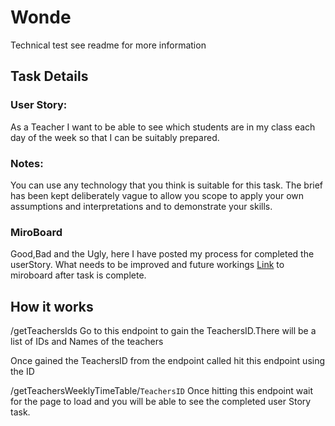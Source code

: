 # Wonde
Technical test see readme for more information

## Task Details
### User Story: 
As a Teacher I want to be able to see which students are in my class each day of the week so that I can be suitably prepared.
### Notes:
You can use any technology that you think is suitable for this task.
The brief has been kept deliberately vague to allow you scope to apply your own assumptions and interpretations and to demonstrate your skills.
 
### MiroBoard
Good,Bad and the Ugly, here I have posted my process for completed the userStory. What needs to be improved and future workings
[Link](https://miro.com/app/board/o9J_kj2Iu4I=/?share_link_id=314554344593) to miroboard after task is complete.

## How it works 
/getTeachersIds
Go to this endpoint to gain the TeachersID.There will be a list of IDs and Names of the teachers

Once gained the TeachersID from the endpoint called hit this endpoint using the ID

/getTeachersWeeklyTimeTable/`TeachersID`
Once hitting this endpoint wait for the page to load and you will be able to see the completed user Story task.